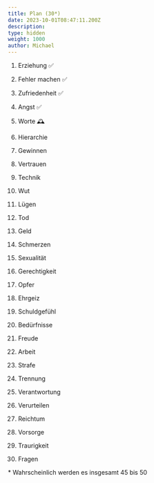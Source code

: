 ```yaml
---
title: Plan (30*)
date: 2023-10-01T08:47:11.200Z
description:
type: hidden
weight: 1000
author: Michael
---
```


1. Erziehung ✅
2. Fehler machen ✅
3. Zufriedenheit ✅
4. Angst ✅
5. Worte 🕰️

6. Hierarchie
7. Gewinnen
8. Vertrauen
9. Technik
10. Wut

11. Lügen
12. Tod
13. Geld
14. Schmerzen
15. Sexualität

16. Gerechtigkeit
17. Opfer
18. Ehrgeiz
19. Schuldgefühl
20. Bedürfnisse

21. Freude
22. Arbeit
23. Strafe
24. Trennung
25. Verantwortung

26. Verurteilen
27. Reichtum
28. Vorsorge
29. Traurigkeit
30. Fragen



\* Wahrscheinlich werden es insgesamt 45 bis 50